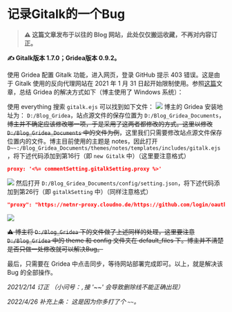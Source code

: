 # 记录Gitalk的一个Bug

> **⚠️ 这篇文章发布于以往的 Blog 网站，此处仅仅搬运收藏，不再对内容订正。**

**✍️ Gitalk版本 1.7.0；Gridea版本 0.9.2。**

使用 Gridea 配置 Gitalk 功能，进入网页，登录 GitHub 提示 403 错误。这是由于 Gitalk 使用的反向代理网站在 2021 年 1 月 31 日起开始限制使用。参照[这篇](https://mp.weixin.qq.com/s/Lwl9rf95EqlTYLfconjflQ)文章，总结 Gridea 的解决方式如下（博主使用了 Windows 系统）：

使用 everything 搜索 `gitalk.ejs` 可以找到如下文件：
![](https://s2.loli.net/2022/04/26/Q2ACBcFn57vw3mG.png)
博主的 Gridea 安装地址为： `D:/Blog_Gridea`，站点源文件的保存位置为 `D:/Blog_Gridea_Documents`，~~博主并不确定应该修改哪一项，于是采用了这两者都修改的方式。这里以修改 `D:/Blog_Gridea_Documents` 中的文件为例~~，这里我们只需要修改站点源文件保存位置内的文件。博主目前使用的主题是 notes，因此打开 `D~~:/Blog_Gridea_Documents/themes/notes/templates/includes/gitalk.ejs`，将下述代码添加到第16行（即 `new Gitalk` 中）（这里要注意格式）

```json
proxy: '<%= commentSetting.gitalkSetting.proxy %>'
```
![](https://s2.loli.net/2022/04/26/3diToUMhzEbrq7J.png)
然后打开 `D:/Blog_Gridea_Documents/config/setting.json`，将下述代码添加到第26行（即 `gitalkSetting` 中）（同样注意格式）

```json
"proxy": "https://netnr-proxy.cloudno.de/https://github.com/login/oauth/access_token"
```
![](https://s2.loli.net/2022/04/26/74dyQRothBHJwWG.png)

~~⚠️ 博主将 `D:/Blog_Gridea` 下的文件做了上述同样的处理，这里要注意 `D:/Blog_Gridea` 中的 theme 和 config 文件夹在 default_files 下。博主并不清楚是否只做一处修改就可以解决Bug。~~

最后，只需要在 Gridea 中点击同步，等待网站部署完成即可。以上，就是解决该 Bug 的全部操作。

*2021/2/14 订正* 
*（小问号：`,`接  '~~' 会导致删除线不能正确出现）*

*2022/4/26 补充上条：*
*这是因为你多打了个 `~~`。*
